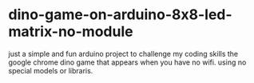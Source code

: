 # dino-game-on-arduino-8x8-led-matrix-no-module
just a simple and fun arduino project to challenge my coding skills
the google chrome dino game that appears when you have no wifi.
using no special models or libraris.
